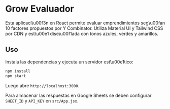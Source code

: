 # Grow Evaluador

Esta aplicaci\u00f3n en React permite evaluar emprendimientos seg\u00fan 10 factores propuestos por Y Combinator. Utiliza Material UI y Tailwind CSS por CDN y est\u00e1 dise\u00f1ada con tonos azules, verdes y amarillos.

## Uso

Instala las dependencias y ejecuta un servidor est\u00e1tico:

```bash
npm install
npm start
```

Luego abre `http://localhost:3000`.

Para almacenar las respuestas en Google Sheets se deben configurar `SHEET_ID` y `API_KEY` en `src/App.jsx`.
